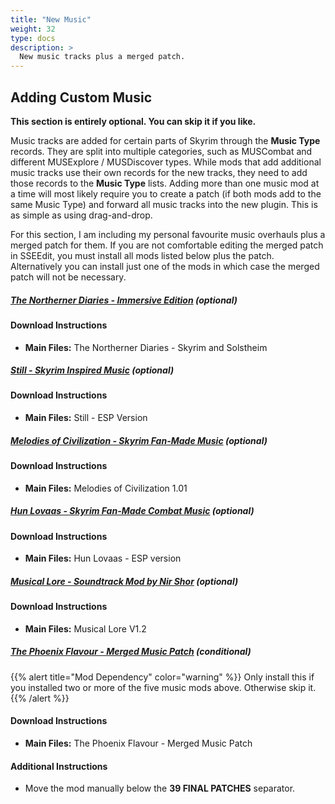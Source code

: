 ```yaml
---
title: "New Music"
weight: 32
type: docs
description: >
  New music tracks plus a merged patch.
---
```


## Adding Custom Music

**This section is entirely optional. You can skip it if you like.**

Music tracks are added for certain parts of Skyrim through the **Music Type** records. They are split into multiple categories, such as MUSCombat and different MUSExplore / MUSDiscover types. While mods that add additional music tracks use their own records for the new tracks, they need to add those records to the **Music Type** lists. Adding more than one music mod at a time will most likely require you to create a patch (if both mods add to the same Music Type) and forward all music tracks into the new plugin. This is as simple as using drag-and-drop.

For this section, I am including my personal favourite music overhauls plus a merged patch for them. If you are not comfortable editing the merged patch in SSEEdit, you must install all mods listed below plus the patch. Alternatively you can install just one of the mods in which case the merged patch will not be necessary.

##### [The Northerner Diaries - Immersive Edition](https://www.nexusmods.com/skyrimspecialedition/mods/28108?tab=files) (optional)

#### Download Instructions

- **Main Files:** The Northerner Diaries - Skyrim and Solstheim

##### [Still - Skyrim Inspired Music](https://www.nexusmods.com/skyrimspecialedition/mods/19401?tab=files) (optional)

#### Download Instructions

- **Main Files:** Still - ESP Version

##### [Melodies of Civilization - Skyrim Fan-Made Music](https://www.nexusmods.com/skyrimspecialedition/mods/30014?tab=files) (optional)

#### Download Instructions

- **Main Files:** Melodies of Civilization 1.01

##### [Hun Lovaas - Skyrim Fan-Made Combat Music](https://www.nexusmods.com/skyrimspecialedition/mods/16123?tab=files) (optional)

#### Download Instructions

- **Main Files:** Hun Lovaas - ESP version

##### [Musical Lore - Soundtrack Mod by Nir Shor](https://www.nexusmods.com/skyrimspecialedition/mods/3200?tab=files) (optional)

#### Download Instructions

- **Main Files:** Musical Lore V1.2

##### [The Phoenix Flavour - Merged Music Patch](https://www.nexusmods.com/skyrimspecialedition/mods/14223?tab=files) (conditional)

{{% alert title="Mod Dependency" color="warning" %}}
Only install this if you installed two or more of the five music mods above. Otherwise skip it.
{{% /alert %}}

#### Download Instructions

- **Main Files:** The Phoenix Flavour - Merged Music Patch

#### Additional Instructions

- Move the mod manually below the **39 FINAL PATCHES** separator.